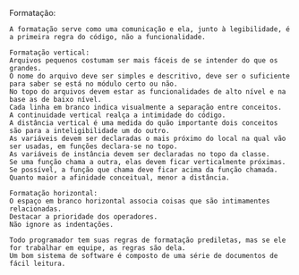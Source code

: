Formatação:

    A formatação serve como uma comunicação e ela, junto à legibilidade, é a primeira regra do código, não a funcionalidade.

    Formatação vertical:
    Arquivos pequenos costumam ser mais fáceis de se intender do que os grandes.
    O nome do arquivo deve ser simples e descritivo, deve ser o suficiente para saber se está no módulo certo ou não.
    No topo do arquivos devem estar as funcionalidades de alto nível e na base as de baixo nível.
    Cada linha em branco indica visualmente a separação entre conceitos.
    A continuidade vertical realça a intimidade do código.
    A distância vertical é uma medida do quão importante dois conceitos são para a inteligibilidade um do outro.
    As variáveis devem ser declaradas o mais próximo do local na qual vão ser usadas, em funções declara-se no topo.
    As variáveis de instância devem ser declaradas no topo da classe.
    Se uma função chama a outra, elas devem ficar verticalmente próximas.
    Se possível, a função que chama deve ficar acima da função chamada.
    Quanto maior a afinidade conceitual, menor a distância.

    Formatação horizontal:
    O espaço em branco horizontal associa coisas que são intimamentes relacionadas.
    Destacar a prioridade dos operadores.
    Não ignore as indentações.

    Todo programador tem suas regras de formatação prediletas, mas se ele for trabalhar em equipe, as regras são dela.
    Um bom sistema de software é composto de uma série de documentos de fácil leitura.
